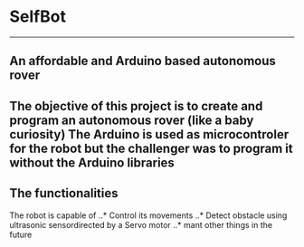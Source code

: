 # SelfBot
---
## An affordable and Arduino based autonomous rover
The objective of this project is to create and program an autonomous rover (like a baby curiosity) 
The Arduino is used as microcontroler for the robot but the challenger was to program it **without the Arduino libraries**
---
## The functionalities
The robot is capable of 
..* Control its movements
..* Detect obstacle using ultrasonic sensordirected by a Servo motor
..* mant other things in the future
